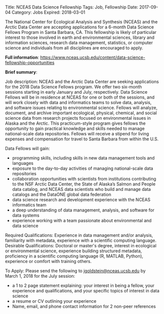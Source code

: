 Title: NCEAS Data Science Fellowship
Tags: Job, Fellowship
Date: 2017-09-04
Category: Jobs
Expired: 2018-03-01

The National Center for Ecological Analysis and Synthesis (NCEAS) and the Arctic Data Center are accepting applications for a 6-month Data Science Fellows Program in Santa Barbara, CA. This fellowship is likely of particular interest to those involved in earth and environmental sciences, library and information sciences, research data management, statistics, or computer science and individuals from all disciplines are encouraged to apply.

__Full information__: https://www.nceas.ucsb.edu/content/data-science-fellowship-opportunities

__Brief summary__:

Job description:
NCEAS and the Arctic Data Center are seeking applications for the 2018 Data Science Fellows program. We offer two six-month sessions starting in early January and July, respectively. Data Science Fellows will be in residence at NCEAS for one or both of the sessions, and will work closely with data and informatics teams to solve data, analysis, and software issues relating to environmental science. Fellows will analyze, document, and archive important ecological, physical, chemical, and social science data from research projects focused on environmental issues in Alaska and the Arctic. This practicum-style program gives fellows the opportunity to gain practical knowledge and skills needed to manage national-scale data repositories. Fellows will receive a stipend for living expenses and compensation for travel to Santa Barbara from within the U.S.

Data Fellows will gain:
* programming skills, including skills in new data management tools and languages
* exposure to the day-to-day activities of managing national-scale data repositories
* collaboration opportunities with scientists from institutions contributing to the NSF Arctic Data Center, the State of Alaska’s Salmon and People data catalog, and NCEAS data scientists who build and manage data catalogs and the DataONE global data federation
* data science research and development experience with the NCEAS informatics team
* a deep understanding of data management, analysis, and software for data systems
* experience working with a team passionate about environmental and data science

Required Qualifications: Experience in data management and/or analysis, familiarity with metadata, experience with a scientific computing language.
Desirable Qualifications: Doctoral or master's degree, interest in ecological or environmental science, experience building structured metadata, proficiency in a scientific computing language (R, MATLAB, Python), experience or comfort with training others.

To Apply: 
Please send the following to jgoldstein@nceas.ucsb.edu by March 1, 2018 for the July session: 
* a 1 to 2 page statement explaining: your interest in being a fellow, your experience and qualifications, and your specific topics of interest in data science
* a resume or CV outlining your experience
* Name, email, and phone contact information for 2 non-peer references
